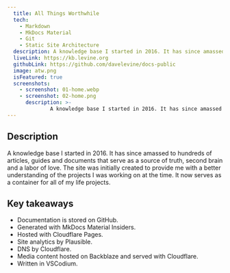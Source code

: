 ```yaml
---
  title: All Things Worthwhile
  tech:
    - Markdown
    - MkDocs Material
    - Git
    - Static Site Architecture
  description: A knowledge base I started in 2016. It has since amassed to hundreds of articles, guides and documents that serve as a source of truth, second brain and a labor of love.
  liveLink: https://kb.levine.org
  githubLink: https://github.com/davelevine/docs-public
  image: atw.png
  isFeatured: true
  screenshots:
    - screenshot: 01-home.webp
    - screenshot: 02-home.png
      description: >-
              A knowledge base I started in 2016. It has since amassed to hundreds of articles, guides and documents that serve as a source of truth, second brain and a labor of love.
---
```


## Description

A knowledge base I started in 2016. It has since amassed to hundreds of articles, guides and documents that serve as a source of truth, second brain and a labor of love. The site was initially created to provide me with a better understanding of the projects I was working on at the time. It now serves as a container for all of my life projects.

## Key takeaways

- Documentation is stored on GitHub.
- Generated with MkDocs Material Insiders.
- Hosted with Cloudflare Pages.
- Site analytics by Plausible.
- DNS by Cloudflare.
- Media content hosted on Backblaze and served with Cloudflare.
- Written in VSCodium.
